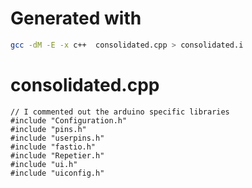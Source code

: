 # Generated with 
```bash
gcc -dM -E -x c++  consolidated.cpp > consolidated.i
```

# consolidated.cpp
```text
// I commented out the arduino specific libraries 
#include "Configuration.h"
#include "pins.h"
#include "userpins.h"
#include "fastio.h"
#include "Repetier.h"
#include "ui.h"
#include "uiconfig.h"
```